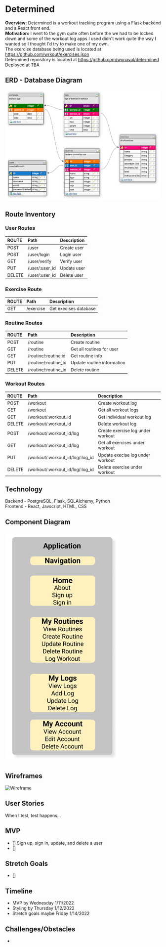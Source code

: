 # **Determined**

**Overview:** Determined is a workout tracking program using a Flask backend and a React front end.</br>
**Motivation:** I went to the gym quite often before the we had to be locked down and some of the workout log apps I used didn't work quite the way I wanted so I thought I'd try to make one of my own. </br>
The exercise database being used is located at https://github.com/wrkout/exercises.json</br>
Determined repository is located at https://github.com/wonaval/determined </br>
Deployed at TBA

## ERD - Database Diagram

![ERD Diagram](/assets/erd.png)

## Route Inventory

### User Routes

| ROUTE  | Path           | Description |
| :----- | :------------- | :---------- |
| POST   | /user          | Create user |
| POST   | /user/login    | Login user  |
| GET    | /user/verify   | Verify user |
| PUT    | /user/:user_id | Update user |
| DELETE | /user/:user_id | Delete user |

### Exercise Route

| ROUTE | Path      | Description           |
| :---- | :-------- | :-------------------- |
| GET   | /exercise | Get execises database |

### Routine Routes

| ROUTE  | Path                 | Description                |
| :----- | :------------------- | :------------------------- |
| POST   | /routine             | Create routine             |
| GET    | /routine             | Get all routines for user  |
| GET    | /routine/:routine:id | Get routine info           |
| PUT    | /routine/:routine_id | Update routine information |
| DELETE | /routine/:routine_id | Delete routine             |

### Workout Routes

| ROUTE  | Path                             | Description                       |
| :----- | :------------------------------- | :-------------------------------- |
| POST   | /workout                         | Create workout log                |
| GET    | /workout                         | Get all workout logs              |
| GET    | /workout/:workout_id             | Get individual workout log        |
| DELETE | /workout/:workout_id             | Delete workout log                |
| POST   | /workout/:workout_id/log         | Create exercise log under workout |
| GET    | /workout/:workout_id/log         | Get all exercises under workout   |
| PUT    | /workout/:workout_id/log/:log_id | Update execise log under workout  |
| DELETE | /workout/:workout_id/log/:log_id | Delete exercise under workout     |

## Technology

Backend - PostgreSQL, Flask, SQLAlchemy, Python </br>
Frontend - React, Javscript, HTML, CSS

## Component Diagram

![Component Diagram](/assets/comp.png)

## Wireframes

![Wireframe](/assets/wire.png)

## User Stories

When I test, test happens...

## MVP

- [] Sign up, sign in, update, and delete a user
- []

## Stretch Goals

- []

## Timeline

- MVP by Wednesday 1/11/2022
- Styling by Thursday 1/12/2022
- Stretch goals maybe Friday 1/14/2022

## Challenges/Obstacles

-
